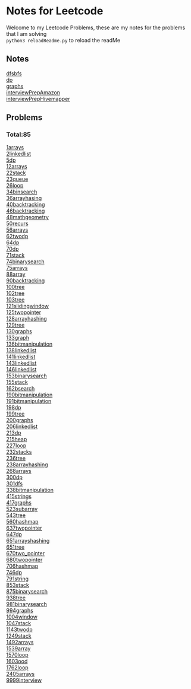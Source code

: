 # Notes for Leetcode
Welcome to my Leetcode Problems, these are my notes for the problems that I am solving<br>
`python3 reloadReadme.py` to reload the readMe

## Notes
[dfsbfs](./notes/dfsbfs.md)<br>
[dp](./notes/dp.md)<br>
[graphs](./notes/graphs.md)<br>
[interviewPrepAmazon](./notes/interviewPrepAmazon.md)<br>
[interviewPrepHivemapper](./notes/interviewPrepHivemapper.md)<br>

## Problems 
 ### Total:85
[1arrays](./problems/1arrays.md)<br>
[2linkedlist](./problems/2linkedlist.md)<br>
[5dp](./problems/5dp.md)<br>
[12arrays](./problems/12arrays.md)<br>
[22stack](./problems/22stack.md)<br>
[23queue](./problems/23queue.md)<br>
[26loop](./problems/26loop.md)<br>
[34binsearch](./problems/34binsearch.md)<br>
[36arrayhasing](./problems/36arrayhasing.md)<br>
[40backtracking](./problems/40backtracking.md)<br>
[46backtracking](./problems/46backtracking.md)<br>
[48mathgeometry](./problems/48mathgeometry.md)<br>
[50recurs](./problems/50recurs.md)<br>
[56arrays](./problems/56arrays.md)<br>
[62twodp](./problems/62twodp.md)<br>
[64dp](./problems/64dp.md)<br>
[70dp](./problems/70dp.md)<br>
[71stack](./problems/71stack.md)<br>
[74binarysearch](./problems/74binarysearch.md)<br>
[75arrays](./problems/75arrays.md)<br>
[88array](./problems/88array.md)<br>
[90backtracking](./problems/90backtracking.md)<br>
[100tree](./problems/100tree.md)<br>
[102tree](./problems/102tree.md)<br>
[103tree](./problems/103tree.md)<br>
[121slidingwindow](./problems/121slidingwindow.md)<br>
[125twopointer](./problems/125twopointer.md)<br>
[128arrayhashing](./problems/128arrayhashing.md)<br>
[129tree](./problems/129tree.md)<br>
[130graphs](./problems/130graphs.md)<br>
[133graph](./problems/133graph.md)<br>
[136bitmanipulation](./problems/136bitmanipulation.md)<br>
[138linkedlist](./problems/138linkedlist.md)<br>
[141linkedlist](./problems/141linkedlist.md)<br>
[143linkedlist](./problems/143linkedlist.md)<br>
[146linkedlist](./problems/146linkedlist.md)<br>
[153binarysearch](./problems/153binarysearch.md)<br>
[155stack](./problems/155stack.md)<br>
[162bsearch](./problems/162bsearch.md)<br>
[190bitmanipulation](./problems/190bitmanipulation.md)<br>
[191bitmanipulation](./problems/191bitmanipulation.md)<br>
[198dp](./problems/198dp.md)<br>
[199tree](./problems/199tree.md)<br>
[200graphs](./problems/200graphs.md)<br>
[206linkedlist](./problems/206linkedlist.md)<br>
[213dp](./problems/213dp.md)<br>
[215heap](./problems/215heap.md)<br>
[227loop](./problems/227loop.md)<br>
[232stacks](./problems/232stacks.md)<br>
[236tree](./problems/236tree.md)<br>
[238arrayhashing](./problems/238arrayhashing.md)<br>
[268arrays](./problems/268arrays.md)<br>
[300dp](./problems/300dp.md)<br>
[301dfs](./problems/301dfs.md)<br>
[338bitmanipulation](./problems/338bitmanipulation.md)<br>
[415strings](./problems/415strings.md)<br>
[417graphs](./problems/417graphs.md)<br>
[523subarray](./problems/523subarray.md)<br>
[543tree](./problems/543tree.md)<br>
[560hashmap](./problems/560hashmap.md)<br>
[637twopointer](./problems/637twopointer.md)<br>
[647dp](./problems/647dp.md)<br>
[651arrayshashing](./problems/651arrayshashing.md)<br>
[651tree](./problems/651tree.md)<br>
[670two_pointer](./problems/670two_pointer.md)<br>
[680twopointer](./problems/680twopointer.md)<br>
[706hashmap](./problems/706hashmap.md)<br>
[746dp](./problems/746dp.md)<br>
[791string](./problems/791string.md)<br>
[853stack](./problems/853stack.md)<br>
[875binarysearch](./problems/875binarysearch.md)<br>
[938tree](./problems/938tree.md)<br>
[981binarysearch](./problems/981binarysearch.md)<br>
[994graphs](./problems/994graphs.md)<br>
[1004window](./problems/1004window.md)<br>
[1047stack](./problems/1047stack.md)<br>
[1143twodp](./problems/1143twodp.md)<br>
[1249stack](./problems/1249stack.md)<br>
[1492arrays](./problems/1492arrays.md)<br>
[1539array](./problems/1539array.md)<br>
[1570loop](./problems/1570loop.md)<br>
[1603ood](./problems/1603ood.md)<br>
[1762loop](./problems/1762loop.md)<br>
[2405arrays](./problems/2405arrays.md)<br>
[9999interview](./problems/9999interview.md)<br>
